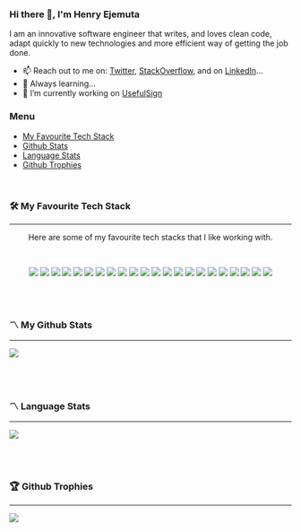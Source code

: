 ### Hi there 👋, I'm Henry Ejemuta

<p>
  I am an innovative software engineer that writes, and loves clean code, adapt quickly to new technologies and more efficient way of getting the job done.
</p>

- 📫 Reach out to me on: [Twitter](https://twitter.com/henryejemuta), [StackOverflow](https://stackoverflow.com/story/henryejemuta), and on [LinkedIn](https://www.linkedin.com/in/henryejemuta)...
- 🌱 Always learning...
- 🔭 I’m currently working on [UsefulSign](https://usefulpdf.com/electronic-signature)


### Menu
  - [My Favourite Tech Stack](#%EF%B8%8F-my-favourite-tech-stack)
  - [Github Stats](#%EF%B8%8F-my-github-stats)
  - [Language Stats](#%EF%B8%8F-language-stats)
  - [Github Trophies](#-github-trophies)
<br />



### 🛠️ My Favourite Tech Stack
<hr />

<p align="center">Here are some of my favourite tech stacks that I like working with.</p> <br />

<p align="center">
  <img src="https://img.shields.io/badge/Java-CB3837?style=for-the-badge&logo=java&logoColor=white" />
  <img src="https://img.shields.io/badge/PHP-777BB4?style=for-the-badge&logo=php&logoColor=white" />
  <img src="https://img.shields.io/badge/Flutter-02569B?style=for-the-badge&logo=flutter&logoColor=white" />
  <img src="https://img.shields.io/badge/C-00599C?style=for-the-badge&logo=c&logoColor=white" />
  <img src="https://img.shields.io/badge/JavaScript-F7DF1E?style=for-the-badge&logo=javascript&logoColor=black" />
  <img src="https://img.shields.io/badge/Dart-0175C2?style=for-the-badge&logo=dart&logoColor=white" />
  <img src="https://img.shields.io/badge/HTML5-E34F26?style=for-the-badge&logo=html5&logoColor=white" />
  <img src="https://img.shields.io/badge/React-61DAFB?style=for-the-badge&logo=react&logoColor=black" />
  <img src="https://img.shields.io/badge/Node.js-339933?style=for-the-badge&logo=node.js&logoColor=white" />
  <img src="https://img.shields.io/badge/CSS3-1572B6?style=for-the-badge&logo=css3&logoColor=white" />
  <img src="https://img.shields.io/badge/jQuery-0769AD?style=for-the-badge&logo=jquery&logoColor=white" />
  <img src="https://img.shields.io/badge/json-000000?style=for-the-badge&logo=json&logoColor=white" />
  <img src="https://img.shields.io/badge/jwt-000000?style=for-the-badge&logo=JSON Web Tokens&logoColor=white" />
  <img src="https://img.shields.io/badge/MySQL-4479A1?style=for-the-badge&logo=mysql&logoColor=white" />
  <img src="https://img.shields.io/badge/sqlite-003B57.svg?&style=for-the-badge&logo=sqlite&logoColor=white" />
  <img src="https://img.shields.io/badge/npm-CB3837?style=for-the-badge&logo=npm&logoColor=white" />
  <img src="https://img.shields.io/badge/Git-F05032?style=for-the-badge&logo=git&logoColor=white" />
  <img src="https://img.shields.io/badge/Netlify-00C7B7?style=for-the-badge&logo=netlify&logoColor=white" />
  <img src="https://img.shields.io/badge/Heroku-430098?style=for-the-badge&logo=heroku&logoColor=white" />
  <img src="https://img.shields.io/badge/Firebase-FFCA28?style=for-the-badge&logo=firebase&logoColor=black" />
  <img src="https://img.shields.io/badge/Docker-2496ED?style=for-the-badge&logo=docker&logoColor=white" />
  <img src="https://img.shields.io/badge/Linux-FCC624?style=for-the-badge&logo=linux&logoColor=black" />
</p>
<br /><br />


### 〽️ My Github Stats 
<hr />

<a href="https://github.com/henryejemuta">
  <img src="https://github-readme-stats.vercel.app/api?username=henryejemuta&count_private=true&show_icons=true" />
</a>
<br /><br /><br /><br />



### 〽️ Language Stats 
<hr />

<a href="https://github.com/henryejemuta">
<img src="https://github-readme-stats.vercel.app/api/top-langs/?username=henryejemuta&langs_count=6&layout=compact&hide=Visual%20Basic%20.NET,C%23">
</a>
<br /><br /><br /><br />



### 🏆 Github Trophies
<hr />

<a href="https://github.com/henryejemuta">
  <img src="https://github-profile-trophy.vercel.app/?username=henryejemuta&theme=algolia&column=4">
</a>
<br /><br /><br /><br />


<!--
**henryejemuta/henryejemuta** is a ✨ _special_ ✨ repository because its `README.md` (this file) appears on your GitHub profile.

Here are some ideas to get you started:

- 🔭 I’m currently working on ...
- 🌱 I’m currently learning ...
- 👯 I’m looking to collaborate on ...
- 🤔 I’m looking for help with ...
- 💬 Ask me about ...
- 📫 How to reach me: ...
- 😄 Pronouns: ...
- ⚡ Fun fact: ...
-->
